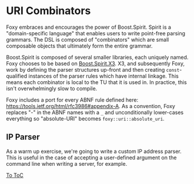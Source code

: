 # URI Combinators

Foxy embraces and encourages the power of Boost.Spirit. Spirit is a "domain-specific language" that
enables users to write point-free parsing grammars. The DSL is composed of "combinators" which are
small composable objects that ultimately form the entire grammar.

Boost.Spirit is composed of several smaller libraries, each uniquely named. Foxy chooses to be
based on [Boost.Spirit.X3](https://www.boost.org/doc/libs/release/libs/spirit/doc/x3/html/index.html).
X3, and subsequently Foxy, work by defining the parser structures up-front and then creating
`const`-qualified instances of the parser rules which have internal linkage. This means each
combinator is local to the TU that it is used in. In practice, this isn't overwhelmingly slow to
compile.

Foxy includes a port for every ABNF rule defined here: https://tools.ietf.org/html/rfc3986#appendix-A.
As a convention, Foxy replaces "-" in the ABNF names with a `_` and unconditionally lower-cases everything
so "absolute-URI" becomes `foxy::uri::absolute_uri`.

## IP Parser

As a warm up exercise, we're going to write a custom IP address parser. This is useful in the case
of accepting a user-defined argument on the command line when writing a server, for example.

[To ToC](./index.md#Table-of-Contents)
